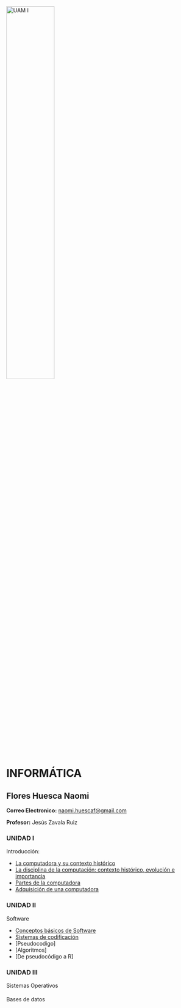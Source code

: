 <img src="Images/UAM Logo PNG.png" alt="UAM I" width="50%"/>

# INFORMÁTICA
## Flores Huesca Naomi
**Correo Electronico:**  naomi.huescaf@gmail.com


**Profesor:** Jesús Zavala Ruiz

### UNIDAD I
Introducción:
- [La computadora y su contexto histórico](Tarea1.1.md)
- [La disciplina de la computación: contexto histórico, evolución e importancia](Tarea1.2.md)
- [Partes de la computadora](Tarea1.3.md)
- [Adquisición de una computadora](Tarea1.4.md) 

### UNIDAD II
Software
- [Conceptos básicos de Software](Tarea2.1.md)
- [Sistemas de codificación](Tarea2.2.md)
- [Pseudocodigo]
- [Algoritmos]
- [De pseudocódigo a R]

### UNIDAD III
Sistemas Operativos

####
Bases de datos



